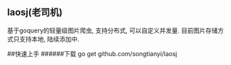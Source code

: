 ## laosj(老司机)
基于goquery的轻量级图片爬虫, 支持分布式, 可以自定义并发量. 目前图片存储方式只支持本地, 陆续添加中.

##快速上手
######下载
    go get github.com/songtianyi/laosj

